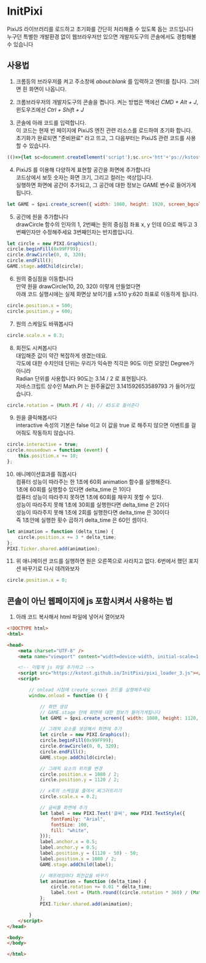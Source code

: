 # InitPixi

PixiJS 라이브러리를 로드하고 초기화를 간단히 처리해줄 수 있도록 돕는 코드입니다  
누구던 특별한 개발환경 없이 웹브라우저만 있으면 개발자도구의 콘솔에서도 경험해볼 수 있습니다  

## 사용법

1. 크롬등의 브라우저를 켜고 주소창에 *about:blank* 를 입력하고 엔터를 칩니다. 그러면 흰 화면이 나옵니다.

2. 크롬브라우저의 개발자도구의 콘솔을 켭니다. 켜는 방법은 맥에선 *CMD + Alt + J*, 윈도우즈에선 *Ctrl + Shift + J*

3. 콘솔에 아래 코드를 입력합니다.  
이 코드는 현재 빈 페이지에 PixiJS 엔진 관련 리소스를 로드하여 초기화 합니다.  
초기화가 완료되면 "준비완료" 라고 뜨고, 그 다음부터는 PixiJS 관련 코드를 사용할 수 있습니다.  

```javascript
(()=>{let sc=document.createElement('script');sc.src='htt'+'ps://kstost.github.io/InitPixi/pixi_loader_3.js';document.head.appendChild(sc)})();
```

4. PixiJS 를 이용해 다양하게 표현할 공간을 화면에 추가합니다  
코드상에서 보듯 숫자는 화면 크기, 그리고 컬러는 색상입니다.  
실행하면 화면에 공간이 추가되고, 그 공간에 대한 정보는 GAME 변수로 들어가게됩니다.  
```javascript
let GAME = $pxi.create_screen({ width: 1080, height: 1920, screen_bgcolor: '#000', body_bgcolor: '#222' });
```

5. 공간에 원을 추가합니다  
drawCircle 함수의 인자의 1, 2번째는 원의 중심점 좌표 x, y 인데 0으로 해두고 3번째인자만 수정해주세요 3번째인자는 반지름입니다.  
```javascript
let circle = new PIXI.Graphics();
circle.beginFill(0x99FF99);
circle.drawCircle(0, 0, 320);
circle.endFill();
GAME.stage.addChild(circle);
```

6. 원의 중심점을 이동합니다  
만약 원을 drawCircle(10, 20, 320) 이렇게 만들었다면  
아래 코드 실행시에는 실제 화면상 보이기를 x:510 y:620 좌표로 이동하게 됩니다.  
```javascript
circle.position.x = 500;
circle.position.y = 600;
```

7. 원의 스케일도 바꿔봅시다  
```javascript
circle.scale.x = 0.3;
```

8. 회전도 시켜봅시다  
대입해준 값이 약간 복잡하게 생겼는데요.  
각도에 대한 수치인데 단위는 우리가 익숙한 직각은 90도 이런 모양인 Degree가 아니라  
Radian 단위를 사용합니다 90도는 3.14 / 2 로 표현됩니다.  
자바스크립트 상수인 Math.PI 는 원주율값인 3.141592653589793 가 들어가있습니다.  

```javascript
circle.rotation = (Math.PI / 4); // 45도로 틀어준다
```

9. 원을 클릭해봅시다  
interactive 속성의 기본은 false 이고 이 값을 true 로 해주지 않으면 이벤트를 걸어줘도 작동하지 않습니다.  
```javascript
circle.interactive = true;
circle.mousedown = function (event) {
    this.position.x += 10;
};
```

10. 애니메이션효과를 줘봅시다  
컴퓨터 성능이 따라주는 한 1초에 60회 animation 함수를 실행해준다.  
1초에 60회를 실행할수 있다면 delta_time 은 1이다  
컴퓨터 성능이 따라주지 못하면 1초에 60회를 채우지 못할 수 있다.  
성능이 따라주지 못해 1초에 30회를 실행한다면 delta_time 은 2이다  
성능이 따라주지 못해 1초에 2회를 실행한다면 delta_time 은 30이다  
즉 1초안에 실행한 횟수 곱하기 delta_time 은 60인 셈이다.  
```javascript
let animation = function (delta_time) {
    circle.position.x += 3 * delta_time;
};
PIXI.Ticker.shared.add(animation);
```

11. 위 애니메이션 코드를 실행하면 원은 오른쪽으로 사라지고 없다.
6번에서 했던 포지션 바꾸기로 다시 데려와보자
```javascript
circle.position.x = 0;
```

## 콘솔이 아닌 웹페이지에 js 포함시켜서 사용하는 법

1. 아래 코드 복사해서 html 파일에 넣어서 열어보자

```html
<!DOCTYPE html>
<html>

<head>
    <meta charset="UTF-8" />
    <meta name="viewport" content="width=device-width, initial-scale=1, maximum-scale=1, user-scalable=no">

    <!-- 이렇게 js 파일 추가하고 -->
    <script src="https://kstost.github.io/InitPixi/pixi_loader_3.js"></script>
    <script>

        // onload 시점에 create_screen 코드를 실행해주세요
        window.onload = function () {

            // 화면 생성
            // GAME.stage 안에 화면에 대한 정보가 들어가게됩니다
            let GAME = $pxi.create_screen({ width: 1080, height: 1120, screen_bgcolor: '#000', body_bgcolor: '#222' });

            // 그래픽 요소를 생성해서 화면에 추가
            let circle = new PIXI.Graphics();
            circle.beginFill(0x99FF99);
            circle.drawCircle(0, 0, 320);
            circle.endFill();
            GAME.stage.addChild(circle);

            // 그래픽 요소의 위치를 변경
            circle.position.x = 1080 / 2;
            circle.position.y = 1120 / 2;

            // x축의 스케일을 줄여서 찌그러트리기
            circle.scale.x = 0.2;

            // 글씨를 화면에 추가
            let label = new PIXI.Text('글씨', new PIXI.TextStyle({
                fontFamily: "Arial",
                fontSize: 100,
                fill: "white",
            }));
            label.anchor.x = 0.5;
            label.anchor.y = 0.5;
            label.position.y = (1120 - 50) - 50;
            label.position.x = 1080 / 2;
            GAME.stage.addChild(label);

            // 매프레임마다 회전값을 바꾸기
            let animation = function (delta_time) {
                circle.rotation += 0.01 * delta_time;
                label.text = (Math.round((circle.rotation * 360) / (Math.PI * 2)) % 360) + '°';
            };
            PIXI.Ticker.shared.add(animation);

        }
    </script>
</head>

<body>
</body>

</html>
```
